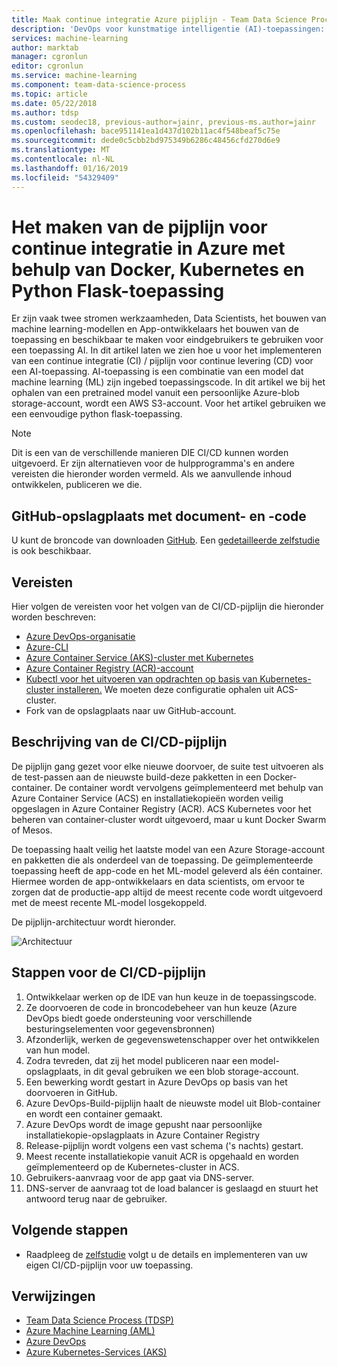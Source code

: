 ```yaml
---
title: Maak continue integratie Azure pijplijn - Team Data Science Process
description: 'DevOps voor kunstmatige intelligentie (AI)-toepassingen: Het maken van de pijplijn voor continue integratie in Azure met behulp van Docker en Kubernetes'
services: machine-learning
author: marktab
manager: cgronlun
editor: cgronlun
ms.service: machine-learning
ms.component: team-data-science-process
ms.topic: article
ms.date: 05/22/2018
ms.author: tdsp
ms.custom: seodec18, previous-author=jainr, previous-ms.author=jainr
ms.openlocfilehash: bace951141ea1d437d102b11ac4f548beaf5c75e
ms.sourcegitcommit: dede0c5cbb2bd975349b6286c48456cfd270d6e9
ms.translationtype: MT
ms.contentlocale: nl-NL
ms.lasthandoff: 01/16/2019
ms.locfileid: "54329409"
---
```

# <a name="creating-continuous-integration-pipeline-on-azure-using-docker-kubernetes-and-python-flask-application"></a>Het maken van de pijplijn voor continue integratie in Azure met behulp van Docker, Kubernetes en Python Flask-toepassing
Er zijn vaak twee stromen werkzaamheden, Data Scientists, het bouwen van machine learning-modellen en App-ontwikkelaars het bouwen van de toepassing en beschikbaar te maken voor eindgebruikers te gebruiken voor een toepassing AI. In dit artikel laten we zien hoe u voor het implementeren van een continue integratie (CI) / pijplijn voor continue levering (CD) voor een AI-toepassing. AI-toepassing is een combinatie van een model dat machine learning (ML) zijn ingebed toepassingscode. In dit artikel we bij het ophalen van een pretrained model vanuit een persoonlijke Azure-blob storage-account, wordt een AWS S3-account. Voor het artikel gebruiken we een eenvoudige python flask-toepassing.

> [!NOTE]
> Dit is een van de verschillende manieren DIE CI/CD kunnen worden uitgevoerd. Er zijn alternatieven voor de hulpprogramma's en andere vereisten die hieronder worden vermeld. Als we aanvullende inhoud ontwikkelen, publiceren we die.
>
>

## <a name="github-repository-with-document-and-code"></a>GitHub-opslagplaats met document- en -code
U kunt de broncode van downloaden [GitHub](https://github.com/Azure/DevOps-For-AI-Apps). Een [gedetailleerde zelfstudie](https://github.com/Azure/DevOps-For-AI-Apps/blob/master/Tutorial.md) is ook beschikbaar.

## <a name="pre-requisites"></a>Vereisten
Hier volgen de vereisten voor het volgen van de CI/CD-pijplijn die hieronder worden beschreven:
* [Azure DevOps-organisatie](https://docs.microsoft.com/azure/devops/organizations/accounts/create-organization-msa-or-work-student)
* [Azure-CLI](https://docs.microsoft.com/cli/azure/install-azure-cli?view=azure-cli-latest)
* [Azure Container Service (AKS)-cluster met Kubernetes](https://docs.microsoft.com/azure/container-service/kubernetes/container-service-tutorial-kubernetes-deploy-cluster)
* [Azure Container Registry (ACR)-account](https://docs.microsoft.com/azure/container-registry/container-registry-get-started-portal)
* [Kubectl voor het uitvoeren van opdrachten op basis van Kubernetes-cluster installeren.](https://kubernetes.io/docs/tasks/tools/install-kubectl/) We moeten deze configuratie ophalen uit ACS-cluster. 
* Fork van de opslagplaats naar uw GitHub-account.

## <a name="description-of-the-cicd-pipeline"></a>Beschrijving van de CI/CD-pijplijn
De pijplijn gang gezet voor elke nieuwe doorvoer, de suite test uitvoeren als de test-passen aan de nieuwste build-deze pakketten in een Docker-container. De container wordt vervolgens geïmplementeerd met behulp van Azure Container Service (ACS) en installatiekopieën worden veilig opgeslagen in Azure Container Registry (ACR). ACS Kubernetes voor het beheren van container-cluster wordt uitgevoerd, maar u kunt Docker Swarm of Mesos.

De toepassing haalt veilig het laatste model van een Azure Storage-account en pakketten die als onderdeel van de toepassing. De geïmplementeerde toepassing heeft de app-code en het ML-model geleverd als één container. Hiermee worden de app-ontwikkelaars en data scientists, om ervoor te zorgen dat de productie-app altijd de meest recente code wordt uitgevoerd met de meest recente ML-model losgekoppeld.

De pijplijn-architectuur wordt hieronder. 

![Architectuur](./media/ci-cd-flask/Architecture.PNG?raw=true)

## <a name="steps-of-the-cicd-pipeline"></a>Stappen voor de CI/CD-pijplijn
1. Ontwikkelaar werken op de IDE van hun keuze in de toepassingscode.
2. Ze doorvoeren de code in broncodebeheer van hun keuze (Azure DevOps biedt goede ondersteuning voor verschillende besturingselementen voor gegevensbronnen)
3. Afzonderlijk, werken de gegevenswetenschapper over het ontwikkelen van hun model.
4. Zodra tevreden, dat zij het model publiceren naar een model-opslagplaats, in dit geval gebruiken we een blob storage-account. 
5. Een bewerking wordt gestart in Azure DevOps op basis van het doorvoeren in GitHub.
6. Azure DevOps-Build-pijplijn haalt de nieuwste model uit Blob-container en wordt een container gemaakt.
7. Azure DevOps wordt de image gepusht naar persoonlijke installatiekopie-opslagplaats in Azure Container Registry
8. Release-pijplijn wordt volgens een vast schema ('s nachts) gestart.
9. Meest recente installatiekopie vanuit ACR is opgehaald en worden geïmplementeerd op de Kubernetes-cluster in ACS.
10. Gebruikers-aanvraag voor de app gaat via DNS-server.
11. DNS-server de aanvraag tot de load balancer is geslaagd en stuurt het antwoord terug naar de gebruiker.

## <a name="next-steps"></a>Volgende stappen
* Raadpleeg de [zelfstudie](https://github.com/Azure/DevOps-For-AI-Apps/blob/master/Tutorial.md) volgt u de details en implementeren van uw eigen CI/CD-pijplijn voor uw toepassing.

## <a name="references"></a>Verwijzingen
* [Team Data Science Process (TDSP)](https://aka.ms/tdsp)
* [Azure Machine Learning (AML)](https://docs.microsoft.com/azure/machine-learning/service/)
* [Azure DevOps](https://www.visualstudio.com/vso/)
* [Azure Kubernetes-Services (AKS)](https://docs.microsoft.com/azure/aks/intro-kubernetes)
